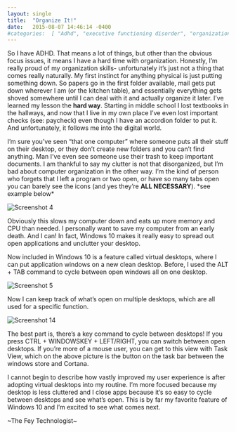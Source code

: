 ```yaml
---
layout: single
title:  "Organize It!"
date:   2015-08-07 14:46:14 -0400        
#categories:  [ "Adhd", "executive functioning disorder", "organization", "task view", "virtual desktop", "windows 10" ]
---
```


So I have ADHD. That means a lot of things, but other than the obvious focus issues, it means I have a hard time with organization. Honestly, I’m really proud of my organization skills- unfortunately it’s just not a thing that comes really naturally. My first instinct for anything physical is just putting something down. So papers go in the first folder available, mail gets put down wherever I am (or the kitchen table), and essentially everything gets shoved somewhere until I can deal with it and actually organize it later. I’ve learned my lesson the **hard way**. Starting in middle school I lost textbooks in the hallways, and now that I live in my own place I’ve even lost important checks (see: paycheck) even though I have an accordion folder to put it. And unfortunately, it follows me into the digital world.

I’m sure you’ve seen “that one computer” where someone puts all their stuff on their desktop, or they don’t create new folders and you can’t find anything. Man I’ve even see someone use their trash to keep important documents. I am thankful to say my clutter is not that disorganized, but I’m bad about computer organization in the other way. I’m the kind of person who forgets that I left a program or two open, or have so many tabs open you can barely see the icons (and yes they’re **ALL NECESSARY**). \*see example below\*

![Screenshot 4](https://ashanhol.github.io/assets/images/organize_it/Screenshot-4.png)

Obviously this slows my computer down and eats up more memory and CPU than needed. I personally want to save my computer from an early death. And I can! In fact, Windows 10 makes it really easy to spread out open applications and unclutter your desktop.

Now included in Windows 10 is a feature called virtual desktops, where I can put application windows on a new clean desktop. Before, I used the ALT + TAB command to cycle between open windows all on one desktop.

![Screenshot 5](https://ashanhol.github.io/assets/images/organize_it/Screenshot-5.png)

Now I can keep track of what’s open on multiple desktops, which are all used for a specific function.

![Screenshot 14](https://ashanhol.github.io/assets/images/organize_it/Screenshot-14.png)

The best part is, there’s a key command to cycle between desktops! If you press CTRL + WINDOWSKEY + LEFT/RIGHT, you can switch between open desktops. If you’re more of a mouse user, you can get to this view with Task View, which on the above picture is the button on the task bar between the windows store and Cortana.

I cannot begin to describe how vastly improved my user experience is after adopting virtual desktops into my routine. I’m more focused because my desktop is less cluttered and I close apps because it’s so easy to cycle between desktops and see what’s open. This is by far my favorite feature of Windows 10 and I’m excited to see what comes next.

 

\~The Fey Technologist\~